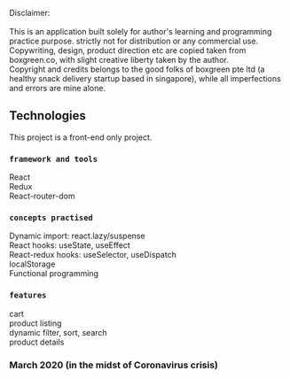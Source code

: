 Disclaimer: <br />				
This is an application built solely for author's learning and programming practice purpose. strictly not for distribution or any commercial use.<br />
Copywriting, design, product direction etc are copied taken from boxgreen.co, with slight creative liberty taken by the author.<br />
Copyright and credits belongs to the good folks of boxgreen pte ltd (a healthy snack delivery startup based in singapore), while all imperfections and errors are mine alone.<br />


## Technologies
This project is a front-end only project.

### `framework and tools`
React<br />
Redux<br />
React-router-dom<br />

### `concepts practised`
Dynamic import: react.lazy/suspense<br />
React hooks: useState, useEffect<br />
React-redux hooks: useSelector, useDispatch<br />
localStorage<br />
Functional programming<br />

### `features`
cart<br />
product listing<br />
dynamic filter, sort, search<br />
product details<br />

### March 2020 (in the midst of Coronavirus crisis)
